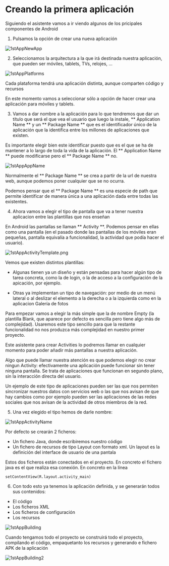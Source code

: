 # Creando la primera aplicación

Siguiendo el asistente vamos a ir viendo algunos de los pricipales componentes de Android


1. Pulsamos la opción de crear una nueva aplicación

![1stAppNewApp](./imagenes/1stAppNewApp.png)

2. Seleccionamos la arquitectura a la que irá destinada nuestra aplicación, que pueden ser móviles, tablets, TVs, relojes, ...

![1stAppPlatforms](./imagenes/1stAppPlatforms.png)

Cada plataforma tendrá una aplicación distinta, aunque comparten código y recursos

En este momento vamos a seleccionar sólo a opción de hacer crear una aplicación para móviles y tablets.

3. Vamos a dar nombre a la aplicación para lo que tendremos que dar un título que será el que vea el usuario que luego la instale, ** Application Name ** y un ** Package Name ** que es el identificador único de la aplicación que la identifica entre los millones de aplicaciones que existen.

Es importante elegir bien este identificar puesto que es el que se ha de mantener a lo largo de toda la vida de la aplicación. El  ** Application Name ** puede modificarse pero el ** Package Name ** no.

![1stAppAppName](./imagenes/1stAppAppName.png)

Normalmente el ** Package Name ** se crea a partir de la url de nuestra web, aunque podemos poner cualquier que se no ocurra.

Podemos pensar que el ** Package Name ** es una especie de path que permite identificar de manera única a una aplicación dada entre todas las existentes.

4. Ahora vamos a elegir el tipo de pantalla que va a tener nuestra aplicacion entre las plantillas que nos enseñan

En Android las pantallas se llaman ** Activity **. Podemos pensar en ellas como una pantalla (en el pasado donde las pantallas de los móviles eran pequeñas, pantalla equivalía a funcionalidad, la actividad que podía hacer el usuario).

![1stAppActivityTemplate.png](./imagenes/1stAppActivityTemplate.png)

Vemos que existen distintos plantillas: 

* Algunas tienen ya un diseño y están pensadas para hacer algún tipo de tarea concreta, como la de login, o la de acceso a la configuración de la apicación, por ejemplo.

* Otras ya implementan un tipo de navegación: por medio de un menú lateral o al deslizar el elemento a la derecha o a la izquierda como en la aplicacion Galería de fotos

Para empezar vamos a elegir la más simple que la de nombre Empty (la plantilla Blank, que aparece por defecto es sencilla pero tiene algo más de complejidad). Usaremos este tipo sencillo para que la restante funcionalidad no nos produzca más complejidad en nuestro primer proyecto.

Este asistente para crear Activities lo podremos llamar en cualquier momento para poder añadir más pantallas a nuestra aplicación.

Algo que puede llamar nuestra atención es que podemos elegir no crear ningun Activity: efectivamente una aplicación puede funcionar sin tener ninguna pantalla. Se trata de aplicaciones que funcionan en segundo plano, sin la interacción directa del usuario.

Un ejemplo de este tipo de aplicaciones pueden ser las que nos permiten sincronizar nuestros datos con servicios web o las que nos avisan de que hay cambios como por ejemplo pueden ser las aplicaciones de las redes sociales que nos avisan de la actividad de otros miembros de la red.

5. Una vez elegido el tipo hemos de darle nombre: 

![1stAppActivityName](./imagenes/1stAppActivityName.png)

Por defecto se crearán 2 ficheros: 

* Un fichero Java, donde escribiremos nuestro código
* Un fichero de recursos de tipo Layout con formato xml. Un layout es la definición del interface de usuario de una pantala

Estos dos ficheros están conectados en el proyecto. En concreto el fichero java es el que realiza esa conexión. En concreto en la línea 

	setContentView(R.layout.activity_main)

6. Con todo esto ya tenemos la aplicación definida, y se generarán todos sus contenidos:

* El código
* Los ficheros XML
* Los ficheros de configuración
* Los recursos

![1stAppBuilding](./imagenes/1stAppBuilding.png)

Cuando tengamos todo el proyecto se construirá todo el proyecto, compilando el código, empaquetanto los recursos y generando e fichero APK de la aplicación

![1stAppBuilding2](./imagenes/1stAppBuilding2.png)
